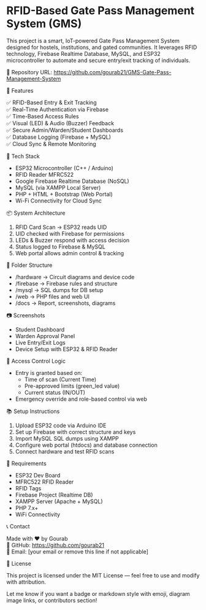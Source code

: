
# RFID-Based Gate Pass Management System (GMS)

This project is a smart, IoT-powered Gate Pass Management System designed for hostels, institutions, and gated communities. It leverages RFID technology, Firebase Realtime Database, MySQL, and ESP32 microcontroller to automate and secure entry/exit tracking of individuals.

🔗 Repository URL: https://github.com/gourab21/GMS-Gate-Pass-Management-System





🚀 Features

✅ RFID-Based Entry & Exit Tracking  
✅ Real-Time Authentication via Firebase  
✅ Time-Based Access Rules  
✅ Visual (LED) & Audio (Buzzer) Feedback  
✅ Secure Admin/Warden/Student Dashboards  
✅ Database Logging (Firebase + MySQL)  
✅ Cloud Sync & Remote Monitoring  

🧠 Tech Stack

- ESP32 Microcontroller (C++ / Arduino)
- RFID Reader MFRC522
- Google Firebase Realtime Database (NoSQL)
- MySQL (via XAMPP Local Server)
- PHP + HTML + Bootstrap (Web Portal)
- Wi-Fi Connectivity for Cloud Sync

📦 System Architecture

1. RFID Card Scan → ESP32 reads UID
2. UID checked with Firebase for permissions
3. LEDs & Buzzer respond with access decision
4. Status logged to Firebase & MySQL
5. Web portal allows admin control & tracking

📁 Folder Structure

- /hardware → Circuit diagrams and device code
- /firebase → Firebase rules and structure
- /mysql → SQL dumps for DB setup
- /web → PHP files and web UI
- /docs → Report, screenshots, diagrams

📷 Screenshots

- Student Dashboard  
- Warden Approval Panel  
- Live Entry/Exit Logs  
- Device Setup with ESP32 & RFID Reader

🔐 Access Control Logic

- Entry is granted based on:
  - Time of scan (Current Time)
  - Pre-approved limits (green_led value)
  - Current status (IN/OUT)
- Emergency override and role-based control via web

📚 Setup Instructions

1. Upload ESP32 code via Arduino IDE  
2. Set up Firebase with correct structure and keys  
3. Import MySQL SQL dumps using XAMPP  
4. Configure web portal (htdocs) and database connection  
5. Connect hardware and test RFID scans

📌 Requirements

- ESP32 Dev Board  
- MFRC522 RFID Reader  
- RFID Tags  
- Firebase Project (Realtime DB)  
- XAMPP Server (Apache + MySQL)  
- PHP 7.x+  
- WiFi Connectivity  

📞 Contact

Made with ❤️ by Gourab  
🔗 GitHub: https://github.com/gourab21  
📧 Email: [your email or remove this line if not applicable]

📃 License

This project is licensed under the MIT License — feel free to use and modify with attribution.

Let me know if you want a badge or markdown style with emoji, diagram image links, or contributors section!
